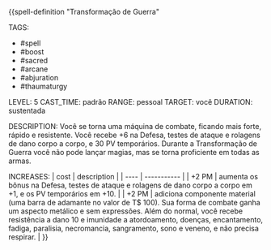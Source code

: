 {{spell-definition "Transformação de Guerra"

TAGS:
- #spell
- #boost
- #sacred
- #arcane
- #abjuration
- #thaumaturgy

LEVEL: 5
CAST_TIME: padrão
RANGE: pessoal
TARGET: você
DURATION: sustentada

DESCRIPTION:
Você se torna uma máquina de combate, ficando mais forte, rápido e resistente. Você recebe +6 na Defesa, testes de ataque e rolagens de dano corpo a corpo, e 30 PV temporários. Durante a Transformação de Guerra você não pode lançar magias, mas se torna proficiente em todas as armas.

INCREASES:
| cost | description |
| ---- | ----------- |
| +2 PM | aumenta os bônus na Defesa, testes de ataque e rolagens de dano corpo a corpo em +1, e os PV temporários em +10. |
| +2 PM | adiciona componente material (uma barra de adamante no valor de T$ 100). Sua forma de combate ganha um aspecto metálico e sem expressões. Além do normal, você recebe resistência a dano 10 e imunidade a atordoamento, doenças, encantamento, fadiga, paralisia, necromancia, sangramento, sono e veneno, e não precisa respirar. |
}}
